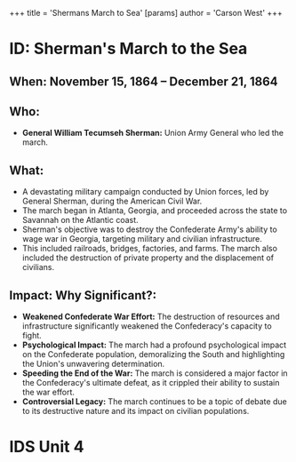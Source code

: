 +++
 title = 'Shermans March to Sea'
[params]
	author = 'Carson West'
+++
# ID: Sherman's March to the Sea

## When: November 15, 1864 – December 21, 1864 

## Who:  
* **General William Tecumseh Sherman:**  Union Army General who led the march. 

## What:
* A devastating military campaign conducted by Union forces, led by General Sherman, during the American Civil War. 
* The march began in Atlanta, Georgia, and proceeded across the state to Savannah on the Atlantic coast.
* Sherman's objective was to destroy the Confederate Army's ability to wage war in Georgia, targeting military and civilian infrastructure.  
* This included railroads, bridges, factories, and farms. The march also included the destruction of private property and the displacement of civilians.

## Impact: Why Significant?:
* **Weakened Confederate War Effort:** The destruction of resources and infrastructure significantly weakened the Confederacy's capacity to fight.
* **Psychological Impact:** The march had a profound psychological impact on the Confederate population, demoralizing the South and highlighting the Union's unwavering determination.
* **Speeding the End of the War:** The march is considered a major factor in the Confederacy's ultimate defeat, as it crippled their ability to sustain the war effort.
* **Controversial Legacy:**  The march continues to be a topic of debate due to its destructive nature and its impact on civilian populations. 

# IDS Unit 4